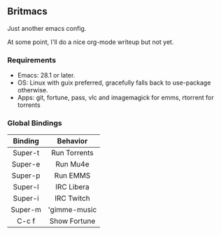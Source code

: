 ## Britmacs

Just another emacs config.

At some point, I'll do a nice org-mode writeup but not yet.

### Requirements

* Emacs: 28.1 or later.
* OS: Linux with guix preferred, gracefully falls back to use-package otherwise.
* Apps: git, fortune, pass, vlc and imagemagick for emms, rtorrent for torrents

### Global Bindings

| Binding |   Behavior   |
|:-------:|:------------:|
| Super-t | Run Torrents |
| Super-e | Run  Mu4e    |
| Super-p | Run  EMMS    |
| Super-l | IRC Libera   |
| Super-i | IRC Twitch   |
| Super-m | 'gimme-music |
| C-c f   | Show Fortune |
